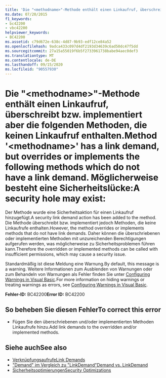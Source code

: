 ```yaml
---
title: 'Die "<methodname>"-Methode enthält einen Linkaufruf, überschreibt bzw. implementiert aber die folgenden Methoden, die keinen Linkaufruf enthalten. Möglicherweise besteht eine Sicherheitslücke:'
ms.date: 07/20/2015
f1_keywords:
- bc42200
- vbc42200
helpviewer_keywords:
- BC42200
ms.assetid: c79d672e-638c-4d87-9b93-edf12ce84a52
ms.openlocfilehash: 9adca433c097d4df2193d34639c6ad50dc47f5dd
ms.sourcegitcommit: 27a15a55019f6b5f2733961738babe94aec0def3
ms.translationtype: MT
ms.contentlocale: de-DE
ms.lasthandoff: 09/15/2020
ms.locfileid: "90557930"
---
```

# <a name="method-methodname-has-a-link-demand-but-overrides-or-implements-the-following-methods-which-do-not-have-a-link-demand-a-security-hole-may-exist"></a><span data-ttu-id="f6e8b-103">Die "\<methodname>"-Methode enthält einen Linkaufruf, überschreibt bzw. implementiert aber die folgenden Methoden, die keinen Linkaufruf enthalten.</span><span class="sxs-lookup"><span data-stu-id="f6e8b-103">Method '\<methodname>' has a link demand, but overrides or implements the following methods which do not have a link demand.</span></span> <span data-ttu-id="f6e8b-104">Möglicherweise besteht eine Sicherheitslücke:</span><span class="sxs-lookup"><span data-stu-id="f6e8b-104">A security hole may exist:</span></span>
<span data-ttu-id="f6e8b-105">Der Methode wurde eine Sicherheitsaktion für einen Linkaufruf hinzugefügt.</span><span class="sxs-lookup"><span data-stu-id="f6e8b-105">A security link demand action has been added to the method.</span></span> <span data-ttu-id="f6e8b-106">Die Methode überschreibt bzw. implementiert jedoch Methoden, die keine Linkaufrufe enthalten.</span><span class="sxs-lookup"><span data-stu-id="f6e8b-106">However, the method overrides or implements methods that do not have link demands.</span></span> <span data-ttu-id="f6e8b-107">Daher können die überschriebenen oder implementierten Methoden mit unzureichenden Berechtigungen aufgerufen werden, was möglicherweise zu Sicherheitsproblemen führen kann.</span><span class="sxs-lookup"><span data-stu-id="f6e8b-107">Therefore the overridden or implemented methods can be called with insufficient permissions, which may cause a security issue.</span></span>  
  
 <span data-ttu-id="f6e8b-108">Standardmäßig ist diese Meldung eine Warnung.</span><span class="sxs-lookup"><span data-stu-id="f6e8b-108">By default, this message is a warning.</span></span> <span data-ttu-id="f6e8b-109">Weitere Informationen zum Ausblenden von Warnungen oder zum Behandeln von Warnungen als Fehler finden Sie unter [Configuring Warnings in Visual Basic](/visualstudio/ide/configuring-warnings-in-visual-basic).</span><span class="sxs-lookup"><span data-stu-id="f6e8b-109">For more information on hiding warnings or treating warnings as errors, see [Configuring Warnings in Visual Basic](/visualstudio/ide/configuring-warnings-in-visual-basic).</span></span>  
  
 <span data-ttu-id="f6e8b-110">**Fehler-ID:** BC42200</span><span class="sxs-lookup"><span data-stu-id="f6e8b-110">**Error ID:** BC42200</span></span>  
  
## <a name="to-correct-this-error"></a><span data-ttu-id="f6e8b-111">So beheben Sie diesen Fehler</span><span class="sxs-lookup"><span data-stu-id="f6e8b-111">To correct this error</span></span>  
  
- <span data-ttu-id="f6e8b-112">Fügen Sie den überschriebenen und/oder implementierten Methoden Linkaufrufe hinzu.</span><span class="sxs-lookup"><span data-stu-id="f6e8b-112">Add link demands to the overridden and/or implemented methods.</span></span>  
  
## <a name="see-also"></a><span data-ttu-id="f6e8b-113">Siehe auch</span><span class="sxs-lookup"><span data-stu-id="f6e8b-113">See also</span></span>

- [<span data-ttu-id="f6e8b-114">Verknüpfungsaufrufe</span><span class="sxs-lookup"><span data-stu-id="f6e8b-114">Link Demands</span></span>](../../framework/misc/link-demands.md)
- [<span data-ttu-id="f6e8b-115">"Demand" im Vergleich zu "LinkDemand"</span><span class="sxs-lookup"><span data-stu-id="f6e8b-115">Demand vs. LinkDemand</span></span>](../../framework/misc/securing-wrapper-code.md#demand-vs-linkdemand)
- <span data-ttu-id="f6e8b-116">[Sicherheitsoptimierungen](/previous-versions/dotnet/netframework-4.0/ett3th5b(v=vs.100))</span><span class="sxs-lookup"><span data-stu-id="f6e8b-116">[Security Optimizations](/previous-versions/dotnet/netframework-4.0/ett3th5b(v=vs.100))</span></span>
